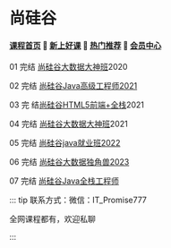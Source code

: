 # 尚硅谷

#### [**课程首页**](../../README.md) 💖 [**新上好课**](./xshk.md) 💖 [**热门推荐**](./rmtj.md) 💖 [**会员中心**](./vip.md)

01 完结 [尚硅谷大数据大神班](http://www.atguigu.com/bigdata/)2020

02 完结 [尚硅谷Java高级工程师2021](http://www.atguigu.com/kecheng.shtml)

03 完 结[尚硅谷HTML5前端+全栈](http://www.atguigu.com/web/)2021

04 完结 [尚硅谷大数据大神班](http://www.atguigu.com/bigdata/)2021

05 完结 [尚硅谷java就业班2022](http://www.atguigu.com/java/)

06 完结 [尚硅谷大数据独角兽2023](http://www.atguigu.com/bigdata)

07 完结 [尚硅谷Java全栈工程师](http://www.atguigu.com/java/)

::: tip
联系方式：微信：IT_Promise777

全网课程都有，欢迎私聊

 

:::